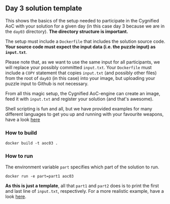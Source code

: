 ## Day 3 solution template

This shows the basics of the setup needed to participate in the Cygnified AoC with your solution for a given day (in this case day 3 because we are in the `day03` directory). **The directory structure is important.**

The setup must include a `Dockerfile` that includes the solution source code. **Your source code must expect the input data (i.e. the puzzle input) as `input.txt`**.

Please note that, as we want to use the same input for all participants, we will replace your possibly committed `input.txt`. Your `Dockerfile` must include a `COPY` statement that copies `input.txt` (and possibly other files) from the root of `day03` (in this case) into your image, but uploading your puzzle input to Github is not necessary.

From all this magic setup, the Cygnified AoC-engine can create an image, feed it with `input.txt` and register your solution (and that's awesome).

Shell scripting is fun and all, but we have provided examples for many different languages to get you up and running with your favourite weapons, have a look [here](../examples)

### How to build
`docker build -t aoc03 .`

### How to run
The environment variable `part` specifies which part of the solution to run.

`docker run -e part=part1 aoc03`

**As this is just a template**, all that `part1` and `part2` does is to print the first and last line of `input.txt`, respectively. For a more realistic example, have a look [here](../examples/README.md).
